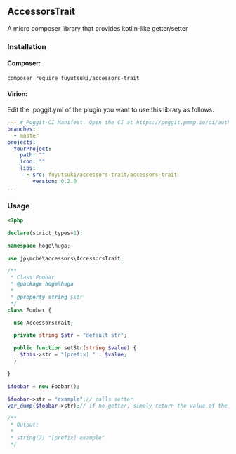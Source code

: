 ## AccessorsTrait

A micro composer library that provides kotlin-like getter/setter

### Installation

#### Composer:

```bash
composer require fuyutsuki/accessors-trait
```

#### Virion:

Edit the .poggit.yml of the plugin you want to use this library as follows.

```yml
--- # Poggit-CI Manifest. Open the CI at https://poggit.pmmp.io/ci/author/YourProject
branches:
  - master
projects:
  YourProject:
    path: ""
    icon: ""
    libs:
      - src: fuyutsuki/accessors-trait/accessors-trait
        version: 0.2.0
...
```

### Usage

```php
<?php

declare(strict_types=1);

namespace hoge\huga;

use jp\mcbe\accessors\AccessorsTrait;

/**
 * Class Foobar
 * @package hoge\huga
 * 
 * @property string $str
 */
class Foobar {

  use AccessorsTrait;

  private string $str = "default str";

  public function setStr(string $value) {
    $this->str = "[prefix] " . $value;
  }

}

$foobar = new Foobar();

$foobar->str = "example";// calls setter
var_dump($foobar->str);// if no getter, simply return the value of the property

/**
 * Output:
 * 
 * string(7) "[prefix] example"
 */
```